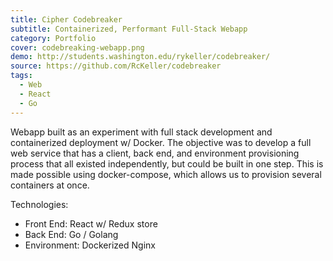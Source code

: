 ```yaml
---
title: Cipher Codebreaker
subtitle: Containerized, Performant Full-Stack Webapp
category: Portfolio
cover: codebreaking-webapp.png
demo: http://students.washington.edu/rykeller/codebreaker/
source: https://github.com/RcKeller/codebreaker
tags:
  - Web
  - React
  - Go
---
```


Webapp built as an experiment with full stack development and containerized deployment w/ Docker. The objective was to develop a full web service that has a client, back end, and environment provisioning process that all existed independently, but could be built in one step. This is made possible using docker-compose, which allows us to provision several containers at once.

Technologies:

- Front End: React w/ Redux store
- Back End: Go / Golang
- Environment: Dockerized Nginx

